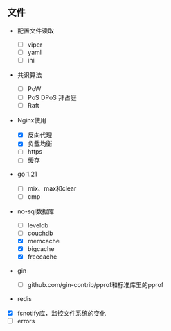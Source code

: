 ## 文件

- 配置文件读取

  - [ ] viper
  - [ ] yaml
  - [ ] ini

- 共识算法

  - [ ] PoW
  - [ ] PoS DPoS 拜占庭
  - [ ] Raft

- Nginx使用

  - [x] 反向代理
  - [x] 负载均衡
  - [ ] https
  - [ ] 缓存

- go 1.21

  - [ ] mix、max和clear
  - [ ] cmp

- no-sql数据库

  - [ ] leveldb
  - [ ] couchdb
  - [x] memcache
  - [x] bigcache
  - [x] freecache

- gin

  - [ ] github.com/gin-contrib/pprof和标准库里的pprof

- redis

- [x] fsnotify库，监控文件系统的变化
- [ ] errors 